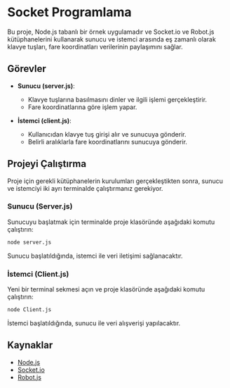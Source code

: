 # Socket Programlama

Bu proje, Node.js tabanlı bir örnek uygulamadır ve Socket.io ve Robot.js kütüphanelerini kullanarak sunucu ve istemci arasında eş zamanlı olarak klavye tuşları, fare koordinatları verilerinin paylaşımını sağlar.

## Görevler 

- **Sunucu (server.js)**:
    - Klavye tuşlarına basılmasını dinler ve ilgili işlemi gerçekleştirir.
    - Fare koordinatlarına göre işlem yapar.

- **İstemci (client.js)**:
    - Kullanıcıdan klavye tuş girişi alır ve sunucuya gönderir.
    - Belirli aralıklarla fare koordinatlarını sunucuya gönderir.


## Projeyi Çalıştırma

Proje için gerekli kütüphanelerin kurulumları gerçekleştikten sonra, sunucu ve istemciyi iki ayrı terminalde çalıştırmanız gerekiyor.

### Sunucu (Server.js)

Sunucuyu başlatmak için terminalde proje klasöründe aşağıdaki komutu çalıştırın:

```bash
node server.js
```

Sunucu başlatıldığında, istemci ile veri iletişimi sağlanacaktır.

### İstemci (Client.js)

Yeni bir terminal sekmesi açın ve proje klasöründe aşağıdaki komutu çalıştırın:

```bash
node Client.js
```

İstemci başlatıldığında, sunucu ile veri alışverişi yapılacaktır.

## Kaynaklar

- [Node.js](https://nodejs.org/)
- [Socket.io](https://socket.io/)
- [Robot.js](https://github.com/octalmage/robotjs)
